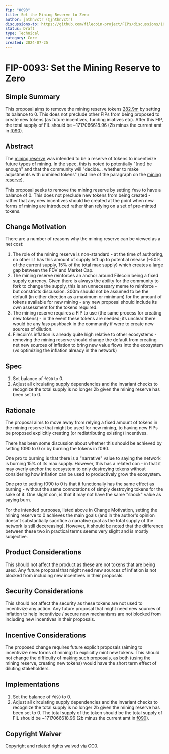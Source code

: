 ```yaml
---
fip: "0093"
title: Set the Mining Reserve to Zero
author: jnthnvctr (@jnthnvctr)
discussions-to: https://github.com/filecoin-project/FIPs/discussions/1030 
status: Draft
type: Technical
category: Core
created: 2024-07-25
---
```




# FIP-0093: Set the Mining Reserve to Zero 


## Simple Summary

This proposal aims to remove the mining reserve tokens [282.9m](https://filfox.info/en/address/f090) by setting its balance to 0. This does not preclude other FIPs from being proposed to create new tokens (as future incentives, funding iniatives etc). After this FIP, the total supply of FIL should be ~1717066618.96 (2b minus the current amt in [f090](https://filfox.info/en/address/f090)).


## Abstract 

The [mining reserve](https://spec.filecoin.io/systems/filecoin_token/token_allocation/) was intended to be a reserve of tokens to incentivize future types of mining. In the spec, this is noted to potentially "[not] be enough" and that the community will "decide... whether to make adjustments with unmined tokens" (last line of the paragraph on the [mining reserve](https://spec.filecoin.io/systems/filecoin_token/token_allocation/)).

This proposal seeks to remove the mining reserve by setting `f090` to have a balance of 0. This does not preclude new tokens from being created - rather that any new incentives should be created at the point when new forms of mining are introduced rather than relying on a set of pre-minted tokens.

## Change Motivation

There are a number of reasons why the mining reserve can be viewed as a net cost: 
1. The role of the mining reserve is non-standard - at the time of authoring, no other L1 has this amount of supply left up to potential release (~50% of the current supply, 15% of the total max supply) which creates a large gap between the FDV and Market Cap.
2. The mining reserve reinforces an anchor around Filecoin being a fixed supply currency. Given there is always the ability for the community to fork to change the supply, this is an unnecessary meme to reinforce - but constricts discussion. 300m should not be assumed to be the default (in either direction as a maximum or minimum) for the amount of tokens available for new mining - any new proposal should include its own assessment for the tokens required.
3. The mining reserve requires a FIP to use (the same process for creating new tokens) - in the event these tokens are needed; its unclear there would be any _less_ pushback in the community if were to create new sources of dilution.
4. Filecoin's inflation is already quite high relative to other ecosystems - removing the mining reserve should change the default from creating net new sources of inflation to bring new value flows into the ecosystem (vs optimizing the inflation already in the network)


## Spec

1. Set balance of `f090` to 0.
2. Adjust all circulating supply dependencies and the invariant checks to recognize the total supply is no longer 2b given the mining reserve has been set to 0. 

## Rationale 

The proposal aims to move away from relying a fixed amount of tokens in the mining reserve that might be used for new mining, to having new FIPs be proposed explicitly creating (or redistributing existing) incentives.

There has been some discussion about whether this should be achieved by setting f090 to 0 or by burning the tokens in f090.

One pro to burning is that there is a "narrative" value to saying the network is burning 15% of its max supply. However, this has a related con - in that it may overly anchor the ecosystem to only destroying tokens without considering how inflation can be used to productively grow the ecosystem. 

One pro to setting f090 to 0 is that it functionally has the same effect as burning - without the same connotations of simply destroying tokens for the sake of it. One slight con, is that it may not have the same "shock" value as saying burn. 

For the intended purposes, listed above in Change Motivation, setting the mining reserve to 0 achieves the main goals (and in the author's opinion doesn't substantially sacrifice a narrative goal as the total supply of the network is still decereasing). However, it should be noted that the difference between these two in practical terms seems very slight and is mostly subjective. 

## Product Considerations

This should not affect the product as these are not tokens that are being used. Any future proposal that might need new sources of inflation is not blocked from including new incentives in their proposals.

## Security Considerations

This should not affect the security as these tokens are not used to incentivize any action. Any future proposal that might need new sources of inflation to help incentivize / secure new mechanisms are not blocked from including new incentives in their proposals.

## Incentive Considerations

The proposed change requires future explicit proposals (aiming to incentivize new forms of mining) to explicitly mint new tokens. This should not change the difficulty of making such proposals, as both (using the mining reserve, creating new tokens) would have the short term effect of diluting stakeholders. 

## Implementations

1. Set the balance of `f090` to 0.
2. Adjust all circulating supply dependencies and the invariant checks to recognize the total supply is no longer 2b given the mining reserve has been set to 0. The total supply of the token should be the total supply of FIL should be ~1717066618.96 (2b minus the current amt in [f090](https://filfox.info/en/address/f090)).


## Copyright Waiver

Copyright and related rights waived via [CC0](https://creativecommons.org/publicdomain/zero/1.0/).
